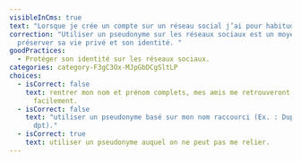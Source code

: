 ```yaml
---
visibleInCms: true
text: "Lorsque je crée un compte sur un réseau social j’ai pour habitude de :"
correction: "Utiliser un pseudonyme sur les réseaux sociaux est un moyen de
  préserver sa vie privé et son identité. "
goodPractices:
  - Protéger son identité sur les réseaux sociaux.
categories: category-F3gC3Ox-MJpGbDCgSltLP
choices:
  - isCorrect: false
    text: rentrer mon nom et prénom complets, mes amis me retrouveront plus
      facilement.
  - isCorrect: false
    text: "utiliser un pseudonyme basé sur mon nom raccourci (Ex. : Dupont devient
      dpt)."
  - isCorrect: true
    text: utiliser un pseudonyme auquel on ne peut pas me relier.
---
```

